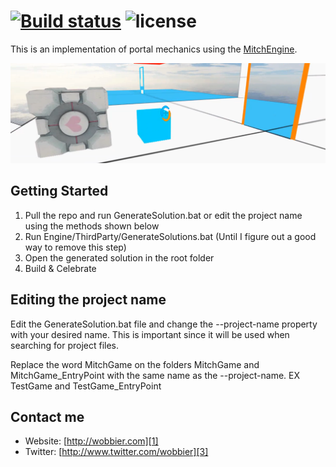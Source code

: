 [![Build status](https://ci.appveyor.com/api/projects/status/dy75dhkwnchrrjcy?svg=true)](https://ci.appveyor.com/project/wobbier/stack)
![license](https://img.shields.io/github/license/wobbier/mitchgame.svg)
======
This is an implementation of portal mechanics using the [MitchEngine][2].

![Progress Pic](https://raw.githubusercontent.com/wobbier/portals/master/.github/progress.png)

Getting Started
-----------------------

1. Pull the repo and run GenerateSolution.bat or edit the project name using the methods shown below
2. Run Engine/ThirdParty/GenerateSolutions.bat (Until I figure out a good way to remove this step)
3. Open the generated solution in the root folder
4. Build & Celebrate

Editing the project name
-----------------------

Edit the GenerateSolution.bat file and change the --project-name property with your desired name.
This is important since it will be used when searching for project files.

Replace the word MitchGame on the folders MitchGame and MitchGame_EntryPoint with the same name as the --project-name. EX TestGame and TestGame_EntryPoint

Contact me
----------

   * Website: [http://wobbier.com][1]
   * Twitter: [http://www.twitter.com/wobbier][3]
   
[1]: https://www.wobbier.com "My Portfolio"
[2]: https://github.com/wobbier/MitchEngine "MitchEngine Source"
[3]: https://www.twitter.com/wobbier "Twitter"
